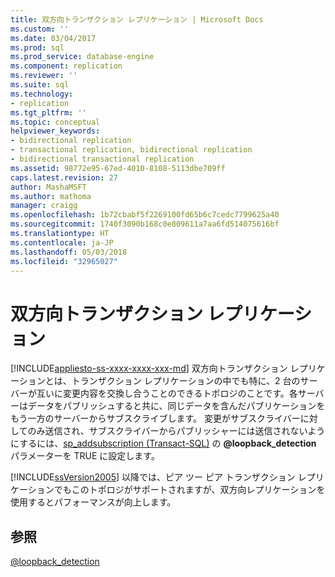 ```yaml
---
title: 双方向トランザクション レプリケーション | Microsoft Docs
ms.custom: ''
ms.date: 03/04/2017
ms.prod: sql
ms.prod_service: database-engine
ms.component: replication
ms.reviewer: ''
ms.suite: sql
ms.technology:
- replication
ms.tgt_pltfrm: ''
ms.topic: conceptual
helpviewer_keywords:
- bidirectional replication
- transactional replication, bidirectional replication
- bidirectional transactional replication
ms.assetid: 98772e95-67ed-4010-8108-5113dbe709ff
caps.latest.revision: 27
author: MashaMSFT
ms.author: mathoma
manager: craigg
ms.openlocfilehash: 1b72cbabf5f2269100fd65b6c7cedc7799625a40
ms.sourcegitcommit: 1740f3090b168c0e809611a7aa6fd514075616bf
ms.translationtype: HT
ms.contentlocale: ja-JP
ms.lasthandoff: 05/03/2018
ms.locfileid: "32965027"
---
```

# <a name="bidirectional-transactional-replication"></a>双方向トランザクション レプリケーション
[!INCLUDE[appliesto-ss-xxxx-xxxx-xxx-md](../../../includes/appliesto-ss-xxxx-xxxx-xxx-md.md)]
  双方向トランザクション レプリケーションとは、トランザクション レプリケーションの中でも特に、2 台のサーバーが互いに変更内容を交換し合うことのできるトポロジのことです。各サーバーはデータをパブリッシュすると共に、同じデータを含んだパブリケーションをもう一方のサーバーからサブスクライブします。 変更がサブスクライバーに対してのみ送信され、サブスクライバーからパブリッシャーには送信されないようにするには、[sp_addsubscription &#40;Transact-SQL&#41;](../../../relational-databases/system-stored-procedures/sp-addsubscription-transact-sql.md) の **@loopback_detection** パラメーターを TRUE に設定します。  
  
 [!INCLUDE[ssVersion2005](../../../includes/ssversion2005-md.md)] 以降では、ピア ツー ピア トランザクション レプリケーションでもこのトポロジがサポートされますが、双方向レプリケーションを使用するとパフォーマンスが向上します。  
  
## <a name="see-also"></a>参照  
 [@loopback_detection](../../../relational-databases/replication/transactional/peer-to-peer-transactional-replication.md)  
  
  
